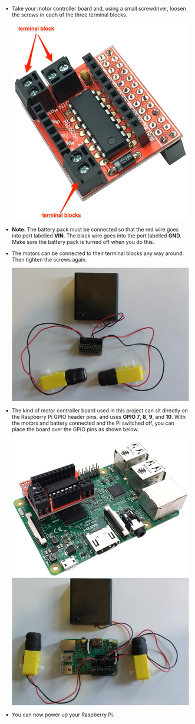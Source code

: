 - Take your motor controller board and, using a small screwdriver, loosen the screws in each of the three terminal blocks.

	![terminal blocks](images/motor-controller.png)

- **Note**: The battery pack must be connected so that the red wire goes into port labelled **VIN**. The black wire goes into the port labelled **GND**. Make sure the battery pack is turned off when you do this.

- The motors can be connected to their terminal blocks any way around. Then tighten the screws again.

	![Board connected to power and motors](images/connect1.jpg)

- The kind of motor controller board used in this project can sit directly on the Raspberry Pi GPIO header pins, and uses **GPIO 7**, **8**, **9**, and **10**. With the motors and battery connected and the Pi switched off, you can place the board over the GPIO pins as shown below.

	![board on pi](images/board-on-pi.jpg)
	![Board connected to Raspberry Pi](images/connect2.jpg)

- You can now power up your Raspberry Pi.
